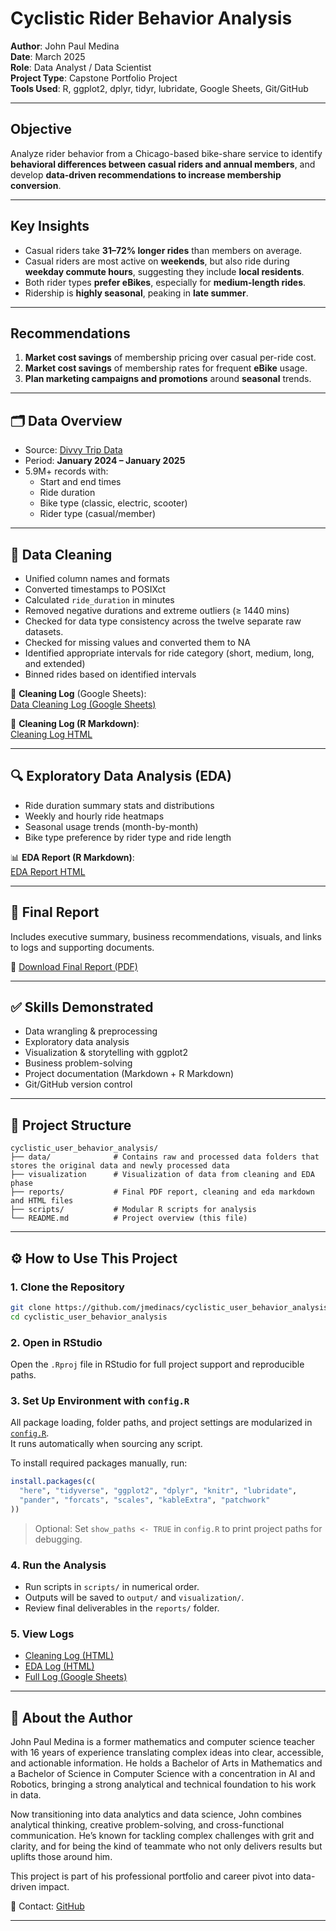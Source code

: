 # Cyclistic Rider Behavior Analysis

**Author**: John Paul Medina  
**Date**: March 2025  
**Role**: Data Analyst / Data Scientist  
**Project Type**: Capstone Portfolio Project  
**Tools Used**: R, ggplot2, dplyr, tidyr, lubridate, Google Sheets, Git/GitHub  

---

## Objective

Analyze rider behavior from a Chicago-based bike-share service to identify **behavioral differences between casual riders and annual members**, and develop **data-driven recommendations to increase membership conversion**.

---

## Key Insights

- Casual riders take **31–72% longer rides** than members on average.
- Casual riders are most active on **weekends**, but also ride during **weekday commute hours**, suggesting they include **local residents**.
- Both rider types **prefer eBikes**, especially for **medium-length rides**.
- Ridership is **highly seasonal**, peaking in **late summer**.

---

## Recommendations

1. **Market cost savings** of membership pricing over casual per-ride cost. 
2. **Market cost savings** of membership rates for frequent **eBike** usage. 
3. **Plan marketing campaigns and promotions** around **seasonal** trends.

---

## 🗂️ Data Overview

- Source: [Divvy Trip Data](https://divvybikes.com/system-data)
- Period: **January 2024 – January 2025**
- 5.9M+ records with:
  - Start and end times
  - Ride duration
  - Bike type (classic, electric, scooter)
  - Rider type (casual/member)

---

## 🧹 Data Cleaning

- Unified column names and formats
- Converted timestamps to POSIXct
- Calculated `ride_duration` in minutes
- Removed negative durations and extreme outliers (≥ 1440 mins)
- Checked for data type consistency across the twelve separate raw datasets.
- Checked for missing values and converted them to NA 
- Identified appropriate intervals for ride category (short, medium, long, and extended)
- Binned rides based on identified intervals


📑 **Cleaning Log** (Google Sheets):  
[Data Cleaning Log (Google Sheets)](https://docs.google.com/spreadsheets/d/e/2PACX-1vRsdTcZUKUd6BXzZpSvwYAP8hJBCRDVilBmd9sOeeCMLLNRvnmaT5X8OIv_txawY_CcYy0frfpHOpTK/pubhtml)

🧼 **Cleaning Log (R Markdown)**:  
[Cleaning Log HTML](https://jmedinacs.github.io/cyclistic_user_behavior_analysis/cleaning_log_cyclistic_user_behavior_analysis.html)

---

## 🔍 Exploratory Data Analysis (EDA)

- Ride duration summary stats and distributions
- Weekly and hourly ride heatmaps
- Seasonal usage trends (month-by-month)
- Bike type preference by rider type and ride length

📊 **EDA Report (R Markdown)**:  
[EDA Report HTML](https://jmedinacs.github.io/cyclistic_user_behavior_analysis/eda_log_cyclistic_user_behavior_analysis.html)

---

## 📄 Final Report

Includes executive summary, business recommendations, visuals, and links to logs and supporting documents.

📘 [Download Final Report (PDF)](https://jmedinacs.github.io/cyclistic_user_behavior_analysis/Cyclistic-Rider-Behavior-Analysis-Final-Report.pdf)

---

## ✅ Skills Demonstrated

- Data wrangling & preprocessing
- Exploratory data analysis
- Visualization & storytelling with ggplot2
- Business problem-solving
- Project documentation (Markdown + R Markdown)
- Git/GitHub version control

---

## 📁 Project Structure

```
cyclistic_user_behavior_analysis/
├── data/              # Contains raw and processed data folders that stores the original data and newly processed data
├── visualization      # Visualization of data from cleaning and EDA phase
├── reports/           # Final PDF report, cleaning and eda markdown and HTML files
├── scripts/           # Modular R scripts for analysis
└── README.md          # Project overview (this file)
```

---

## ⚙️ How to Use This Project

### 1. Clone the Repository
```bash
git clone https://github.com/jmedinacs/cyclistic_user_behavior_analysis.git
cd cyclistic_user_behavior_analysis
```

### 2. Open in RStudio
Open the `.Rproj` file in RStudio for full project support and reproducible paths.

### 3. Set Up Environment with `config.R`

All package loading, folder paths, and project settings are modularized in [`config.R`](config.R).  
It runs automatically when sourcing any script.

To install required packages manually, run:

```r
install.packages(c(
  "here", "tidyverse", "ggplot2", "dplyr", "knitr", "lubridate",
  "pander", "forcats", "scales", "kableExtra", "patchwork"
))
```

> Optional: Set `show_paths <- TRUE` in `config.R` to print project paths for debugging.

### 4. Run the Analysis

- Run scripts in `scripts/` in numerical order.
- Outputs will be saved to `output/` and `visualization/`.
- Review final deliverables in the `reports/` folder.

### 5. View Logs
- [Cleaning Log (HTML)](https://jmedinacs.github.io/cyclistic_user_behavior_analysis/cleaning_log_cyclistic_user_behavior_analysis.html)
- [EDA Log (HTML)](https://jmedinacs.github.io/cyclistic_user_behavior_analysis/eda_log_cyclistic_user_behavior_analysis.html)
- [Full Log (Google Sheets)](https://docs.google.com/spreadsheets/d/e/2PACX-1vRsdTcZUKUd6BXzZpSvwYAP8hJBCRDVilBmd9sOeeCMLLNRvnmaT5X8OIv_txawY_CcYy0frfpHOpTK/pubhtml)

---

## 🚀 About the Author

John Paul Medina is a former mathematics and computer science teacher with 16 years of experience translating complex ideas into clear, accessible, and actionable information. He holds a Bachelor of Arts in Mathematics and a Bachelor of Science in Computer Science with a concentration in AI and Robotics, bringing a strong analytical and technical foundation to his work in data.

Now transitioning into data analytics and data science, John combines analytical thinking, creative problem-solving, and cross-functional communication. He’s known for tackling complex challenges with grit and clarity, and for being the kind of teammate who not only delivers results but uplifts those around him.

This project is part of his professional portfolio and career pivot into data-driven impact.


📧 Contact: [GitHub](https://github.com/jmedinacs)

---